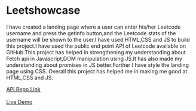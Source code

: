 # Leetshowcase
I have created a landing page where a user can enter his/her Leetcode username and press the getinfo button,and the Leetcode stats of the username will be shown to the user.I have used HTML,CSS and JS to build this project.I have used the public end point API of Leetcode available on GitHub.This project has helped in strengthening my understanding about Fetch api in Javascript,DOM manipulation using JS.It has also made my understanding about promises in JS better.Further I have style the landing page using CSS.
Overall this project has helped me in making me good at HTML,CSS and JS.


[API Repo Link](https://github.com/alfaarghya/alfa-leetcode-api)
<br><br>
[Live Demo](https://leetshowcase.vercel.app/)
